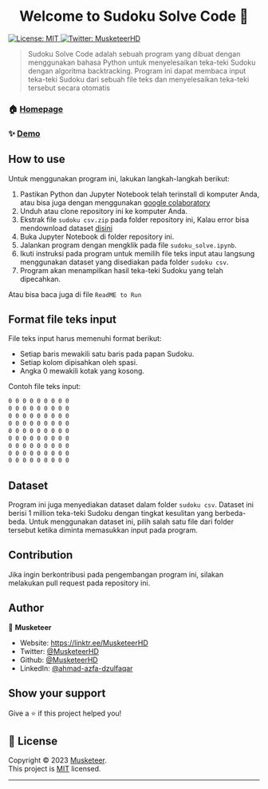 <h1 align="center">Welcome to Sudoku Solve Code 👋</h1>
<p>
  <a href="https://github.com/MusketeerHD/Sudoku-solve-code/blob/main/LICENSE" target="_blank">
    <img alt="License: MIT" src="https://img.shields.io/badge/License-MIT-yellow.svg" />
  </a>
  <a href="https://twitter.com/MusketeerHD" target="_blank">
    <img alt="Twitter: MusketeerHD" src="https://img.shields.io/twitter/follow/MusketeerHD.svg?style=social" />
  </a>
</p>

> Sudoku Solve Code adalah sebuah program yang dibuat dengan menggunakan bahasa Python untuk menyelesaikan teka-teki Sudoku dengan algoritma backtracking. Program ini dapat membaca input teka-teki Sudoku dari sebuah file teks dan menyelesaikan teka-teki tersebut secara otomatis

### 🏠 [Homepage](https://github.com/MusketeerHD/Sudoku-solve-code)

### ✨ [Demo](https://github.com/MusketeerHD/Sudoku-solve-code/blob/main/README.md)

## How to use
Untuk menggunakan program ini, lakukan langkah-langkah berikut:

1. Pastikan Python dan Jupyter Notebook telah terinstall di komputer Anda, atau bisa juga dengan menggunakan [google colaboratory](https://colab.research.google.com/)
2. Unduh atau clone repository ini ke komputer Anda.
3. Ekstrak file `sudoku csv.zip` pada folder repository ini, Kalau error bisa mendownload dataset [disini](https://www.kaggle.com/datasets/bryanpark/sudoku/code)
4. Buka Jupyter Notebook di folder repository ini.
5. Jalankan program dengan mengklik pada file `sudoku_solve.ipynb`.
6. Ikuti instruksi pada program untuk memilih file teks input atau langsung menggunakan dataset yang disediakan pada folder `sudoku csv`.
7. Program akan menampilkan hasil teka-teki Sudoku yang telah dipecahkan.

Atau bisa baca juga di file `ReadME to Run`

## Format file teks input
File teks input harus memenuhi format berikut:

* Setiap baris mewakili satu baris pada papan Sudoku.
* Setiap kolom dipisahkan oleh spasi.
* Angka 0 mewakili kotak yang kosong.

Contoh file teks input:

```sh
0 0 0 0 0 0 0 0 0
0 0 0 0 0 0 0 0 0
0 0 0 0 0 0 0 0 0
0 0 0 0 0 0 0 0 0
0 0 0 0 0 0 0 0 0
0 0 0 0 0 0 0 0 0
0 0 0 0 0 0 0 0 0
0 0 0 0 0 0 0 0 0
0 0 0 0 0 0 0 0 0
```
## Dataset

Program ini juga menyediakan dataset dalam folder `sudoku csv`. Dataset ini berisi 1 million teka-teki Sudoku dengan tingkat kesulitan yang berbeda-beda. Untuk menggunakan dataset ini, pilih salah satu file dari folder tersebut ketika diminta memasukkan input pada program.

## Contribution

Jika ingin berkontribusi pada pengembangan program ini, silakan melakukan pull request pada repository ini.

## Author

👤 **Musketeer**

* Website: https://linktr.ee/MusketeerHD
* Twitter: [@MusketeerHD](https://twitter.com/MusketeerHD)
* Github: [@MusketeerHD](https://github.com/MusketeerHD)
* LinkedIn: [@ahmad-azfa-dzulfaqar](https://linkedin.com/in/ahmad-azfa-dzulfaqar)

## Show your support

Give a ⭐️ if this project helped you!

## 📝 License

Copyright © 2023 [Musketeer](https://github.com/MusketeerHD).<br />
This project is [MIT](https://github.com/MusketeerHD/Sudoku-solve-code/blob/main/LICENSE) licensed.

***

